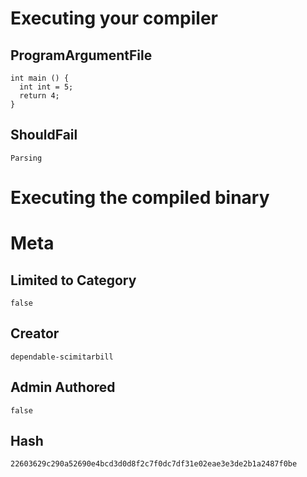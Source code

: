 # Executing your compiler

## ProgramArgumentFile

```
int main () {
  int int = 5;
  return 4;
}
```

## ShouldFail

```
Parsing
```

# Executing the compiled binary

# Meta

## Limited to Category

```
false
```

## Creator

```
dependable-scimitarbill
```

## Admin Authored

```
false
```

## Hash

```
22603629c290a52690e4bcd3d0d8f2c7f0dc7df31e02eae3e3de2b1a2487f0be
```
